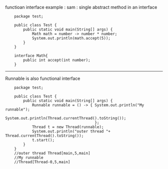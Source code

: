 functioan interface example : sam : single abstract method in an interface

        package test;

        public class Test {
            public static void main(String[] args) {
                Math math = number -> number * number;             
                System.out.println(math.accept(5));
            }
        }

        interface Math{
            public int accept(int number);
        }


------

Runnable is also functional interface

        package test;

        public class Test {
            public static void main(String[] args) {        
                Runnable runnable = () -> { System.out.println("My runnable");
                                            System.out.println(Thread.currentThread().toString());
                                            };  
                Thread t = new Thread(runnable);
                System.out.println("outer thread "+ Thread.currentThread().toString());
                t.start();    
            }
        }
        //outer thread Thread[main,5,main]
        //My runnable
        //Thread[Thread-0,5,main]




